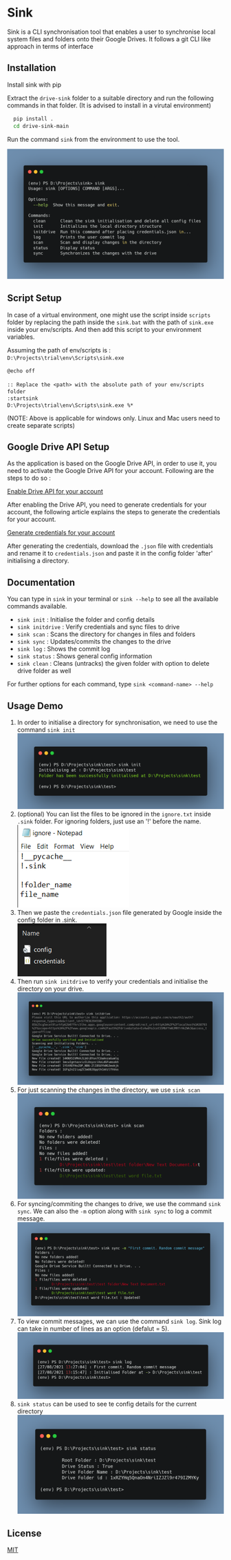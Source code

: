 # Sink

Sink is a CLI synchronisation tool that enables a user to synchronise 
local system files and folders onto their Google Drives. It follows
a git CLI like approach in terms of interface 

## Installation

Install sink with pip

Extract the `drive-sink` folder to a suitable directory and run the following
commands in that folder. (It is advised to install in a virutal environment)

```bash
  pip install .
  cd drive-sink-main
```

Run the command `sink` from the environment to use the tool.

![Sink-main](assets/sink-main.png)


## Script Setup

In case of a virtual environment, one might use the script inside `scripts` folder by replacing the path inside the `sink.bat` with the path of `sink.exe` inside your env/scripts. And then add this script to your environment variables.


Assuming the path of env/scripts is : `D:\Projects\trial\env\Scripts\sink.exe`

```batch
@echo off

:: Replace the <path> with the absolute path of your env/scripts folder
:startsink  
D:\Projects\trial\env\Scripts\sink.exe %*
```

(NOTE: Above is applicable for windows only. Linux and Mac users need to create separate scripts)


## Google Drive API Setup

As the application is based on the Google Drive API, in order to use it, you need to activate the Google Drive API for your account. Following are the steps to do so :

[Enable Drive API for your account](https://developers.google.com/drive/api/v3/enable-drive-api)

After enabling the Drive API, you need to generate credentials for your account, the following article explains the steps to generate the credentials for your account.

[Generate credentials for your account](https://support.google.com/cloud/answer/6158849?hl=en)

After generating the credentials, download the `.json` file with credentials and rename it to `credentials.json` and paste it in the config folder 'after' initialising a directory.

## Documentation

You can type in `sink` in your terminal or `sink --help` to see all the available commands available.
* `sink init` : Initialise the folder and config details
* `sink initdrive` : Verify credentials and sync files to drive
* `sink scan` : Scans the directory for changes in files and folders
* `sink sync` : Updates/commits the changes to the drive
* `sink log` : Shows the commit log
* `sink status` : Shows general config information
* `sink clean` : Cleans (untracks) the given folder with option to delete drive folder as well

For further options for each command, type `sink <command-name> --help`


## Usage Demo

1. In order to initialise a directory for synchronisation, we need to use the command `sink init`
![Sink init2](assets/sink-init2.png)
2. (optional) You can list the files to be ignored in the `ignore.txt` inside `.sink` folder. For ignoring folders, just use an '!' before the name.       
    ![Sink ignore](assets/sink-ignore.png)
2. Then we paste the `credentials.json` file generated by Google inside the config folder in .sink.     
![Sink Cred](assets/sink-cred.png)
3. Then run `sink initdrive` to verify your credentials and initialise the directory on your drive.
![sink initdrive](assets/sink-initdrive2.png)
5. For just scanning the changes in the directory, we use `sink scan`
![Sink scan](assets/sink-scan.png)
6. For syncing/commiting the changes to drive, we use the command `sink sync`. We can also the `-m` option along with `sink sync` to log a commit message.
![Sink sync](assets/sink-sync2.png)
7. To view commit messages, we can use the command `sink log`. Sink log can take in number of lines as an option (defalut = 5).
![Sink log](assets/sink-log2.png)
8. `sink status` can be used to see te config details for the current directory
![Sink status](assets/sink-status2.png)
## License

[MIT](https://choosealicense.com/licenses/mit/)

  

